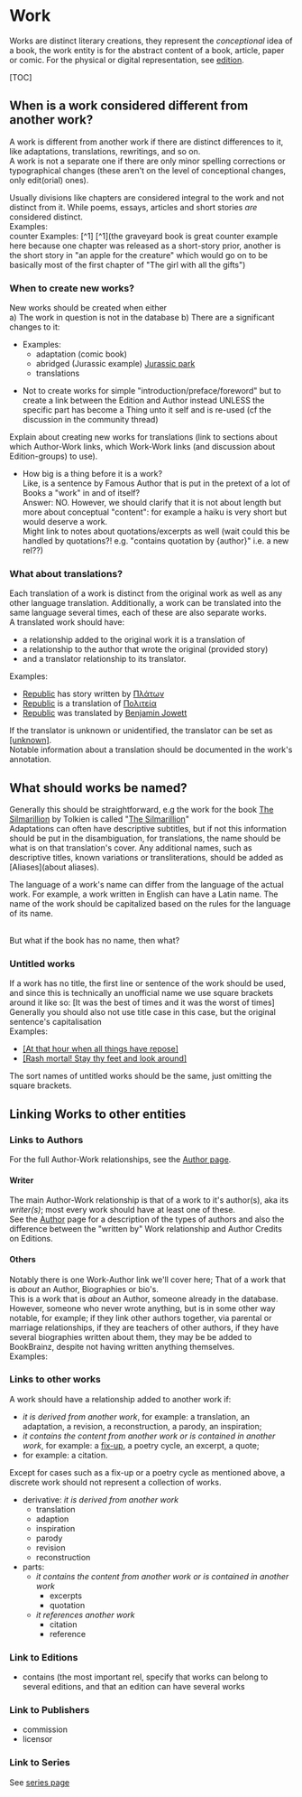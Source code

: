 # Work

Works are distinct literary creations, they represent the _conceptional_ idea of a book, the work entity is for the abstract content of a book, article, paper or comic. For the physical or digital representation, see [edition](edition.md).

[TOC]

## When is a work considered different from another work?

A work is different from another work if there are distinct differences to it, like adaptations, translations, rewritings, and so on.<br>
A work is not a separate one if there are only minor spelling corrections or typographical changes (these aren't on the level of conceptional changes, only edit(orial) ones).

Usually divisions like chapters are considered integral to the work and not distinct from it. While poems, essays, articles and short stories *are* considered distinct.<br>
Examples:<br>
counter Examples: [^1] [^1](the graveyard book is  great counter example here because one chapter was released as a short-story prior, another is the short story in "an apple for the creature" which would go on to be basically most of the first chapter of "The girl with all the gifts")


### When to create new works?
New works should be created when either<br>
a) The work in question is not in the database
b) There are a significant changes to it:<br>
 * Examples:
    * adaptation (comic book)
    * abridged (Jurassic example) [Jurassic park](https://bookbrainz.org/work/c6f3b5a5-646e-46ed-8565-c9551c8a67d4)
    * translations

- Not to create works for simple "introduction/preface/foreword" but to create a link between the Edition and Author instead UNLESS the specific part has become a Thing unto it self and is re-used (cf the discussion in the community thread)

Explain about creating new works for translations (link to sections about which Author-Work links, which Work-Work links (and discussion about Edition-groups) to use).

- How big is a thing before it is a work?<br>
Like, is a sentence by Famous Author that is put in the pretext of a lot of Books a "work" in and of itself?<br>
Answer: NO. However, we should clarify that it is not about length but more about conceptual "content": for example a haiku is very short but would deserve a work.<br>
Might link to notes about quotations/excerpts as well (wait could this be handled by quotations?! e.g. "contains quotation by {author}" i.e. a new rel??)

### What about translations?

Each translation of a work is distinct from the original work as well as any other language translation. Additionally, a work can be translated into the same language several times, each of these are also separate works.<br>
A translated work should have:
 * a relationship added to the original work it is a translation of
 * a relationship to the author that wrote the original (provided story)
 * and a translator relationship to its translator.

Examples:<br>
- [Republic](https://bookbrainz.org/work/c1b11cb0-38b0-49ea-88e8-83566c5589ad) has story written by [Πλάτων](https://bookbrainz.org/author/3efc11ba-87ae-4cd0-9677-373f7618925a)
- [Republic](https://bookbrainz.org/work/c1b11cb0-38b0-49ea-88e8-83566c5589ad) is a translation of [Πολιτεία](https://bookbrainz.org/work/40002c97-41df-4659-b0e0-b30dfa5cbc59)
- [Republic](https://bookbrainz.org/work/c1b11cb0-38b0-49ea-88e8-83566c5589ad) was translated by [Benjamin Jowett](https://bookbrainz.org/author/dc98466f-9e81-4fb1-a714-3b62b625b455)

If the translator is unknown or unidentified, the translator can be set as [[unknown]](https://bookbrainz.org/author/6c1b8f55-4c7e-4739-bfa2-1979da4c68e1).<br>
Notable information about a translation should be documented in the work's annotation.

## What should works be named?
Generally this should be straightforward, e.g the work for the book [The Silmarillion](https://bookbrainz.org/edition/6d2273eb-2f4e-444f-be61-15f0c23e7451) by Tolkien is called "[The Silmarillion](https://bookbrainz.org/work/e6b73035-4bf5-4989-a877-291d98309e8b)"<br>
Adaptations can often have descriptive subtitles, but if not this information should be put in the disambiguation, for translations, the name should be what is on that translation's cover. Any additional names, such as descriptive titles, known variations or transliterations, should be added as [Aliases](about aliases).

The language of a work's name can differ from the language of the actual work. For example, a work written in English can have a Latin name. The name of the work should be capitalized based on the rules for the language of its name.<br>
<br>

But what if the book has no name, then what?

### Untitled works
If a work has no title, the first line or sentence of the work should be used, and since this is technically an unofficial name we use square brackets around it like so: [It was the best of times and it was the worst of times]
Generally you should also not use title case in this case, but the original sentence's capitalisation<br>
Examples:

- [[At that hour when all things have repose]](https://bookbrainz.org/work/c0b50c4b-d57d-43bf-83b2-4930d938a0e4)
- [[Rash mortal! Stay thy feet and look around]](https://bookbrainz.org/work/ed6d8c28-fe3c-4fde-b399-6663c2225805)

The sort names of untitled works should be the same, just omitting the square brackets.


## Linking Works to other entities

### Links to Authors
For the full Author-Work relationships, see the [Author page](author.md).

#### Writer
The main Author-Work relationship is that of a work to it's author(s), aka its *writer(s)*; most every work should have at least one of these.<br>
See the [Author](./author.md) page for a description of the types of authors and also the difference between the "written by" Work relationship and Author Credits on Editions.

#### Others
Notably there is one Work-Author link we'll cover here; That of a work that is *about* an Author, Biographies or bio's.<br>
This is a work that is _about_ an Author, someone already in the database. However, someone who never wrote anything, but is in some other way notable, for example; if they link other authors together, via parental or marriage relationships, if they are teachers of other authors, if they have several biographies written about them, they may be be added to BookBrainz, despite not having written anything themselves.<br>
Examples:

### Links to other works
A work should have a relationship added to another work if:

- *it is derived from another work*, for example: a translation, an adaptation, a revision, a reconstruction, a parody, an inspiration;
- *it contains the content from another work or is contained in another work*, for example: a [fix-up](https://en.wikipedia.org/wiki/Fix-up), a poetry cycle, an excerpt, a quote;
-  for example: a citation.

Except for cases such as a fix-up or a poetry cycle as mentioned above, a discrete work should not represent a collection of works.

- derivative: *it is derived from another work*
    - translation
    - adaption
    - inspiration
    - parody
    - revision
    - reconstruction
- parts:
    - *it contains the content from another work or is contained in another work*
        - excerpts
        - quotation
    - *it references another work*
        - citation
        - reference



### Link to Editions
- contains (the most important rel, specify that works can belong to several editions, and that an edition can have several works

### Link to Publishers
- commission
- licensor

### Link to Series
See [series page](./series.md)
